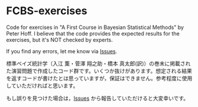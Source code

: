 # FCBS-exercises

Code for exercises in "A First Course in Bayesian Statistical Methods" by Peter Hoff. I believe that the code provides the expected results for the exercises, but it's NOT checked by experts.

If you find any errors, let me know via [Issues](https://github.com/snishiyama/FCBS-exercises/issues).

標準ベイズ統計学（入江 薫・菅澤 翔之助・橋本 真太郎(訳)）の巻末に掲載された演習問題で作成したコード群です。いくつか抜けがあります。想定される結果を返すコードが書けたとは思っていますが，保証はできません。参考程度に使用していただければと思います。

もし誤りを見つけた場合は，[Issues](https://github.com/snishiyama/FCBS-exercises/issues) から報告していただけると大変幸いです。
